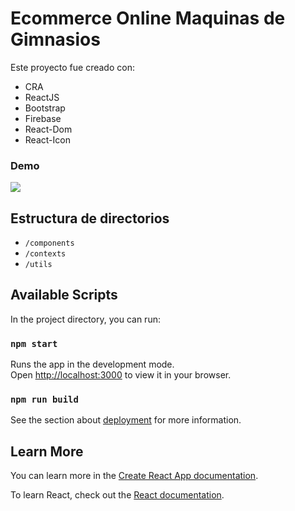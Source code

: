 # Ecommerce Online Maquinas de Gimnasios

Este proyecto fue creado con:

 - CRA
 - ReactJS
 - Bootstrap
 - Firebase
 - React-Dom
 - React-Icon

### Demo
![](https://firebasestorage.googleapis.com/v0/b/coderhouse-ecommerce-proyecto.appspot.com/o/Recording%202022-11-21%20at%2014.24.28.gif?alt=media&token=b5d69a90-09e5-4552-b25d-b85fdc7c8401)






## Estructura de directorios

 - `/components`
 - `/contexts`
 - `/utils`

## Available Scripts

In the project directory, you can run:

### `npm start`

Runs the app in the development mode.\
Open [http://localhost:3000](http://localhost:3000) to view it in your browser.

### `npm run build`


See the section about [deployment](https://facebook.github.io/create-react-app/docs/deployment) for more information.


## Learn More

You can learn more in the [Create React App documentation](https://facebook.github.io/create-react-app/docs/getting-started).

To learn React, check out the [React documentation](https://reactjs.org/).



